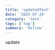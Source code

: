 ```yaml
---
title: 'updatedTest'
date: '2025-07-24'
category: 'test'
tags: ['tag']
summary: 'hellow'
---
```


update